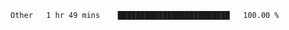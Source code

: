 <!--START_SECTION:waka-->

```txt
Other   1 hr 49 mins    █████████████████████████   100.00 %
```

<!--END_SECTION:waka-->
